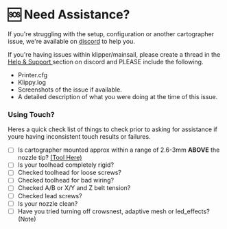 # 🆘 Need Assistance?

If you're struggling with the setup, configuration or another cartographer issue, we're available on [discord](https://discord.gg/yzazQMEGS2) to help you.

If you're having issues within klipper/mainsail, please create a thread in the [Help & Support ](https://discord.com/channels/1165274913624572014/1229798364514750596)section on discord and PLEASE include the following.

* Printer.cfg
* Klippy.log
* Screenshots of the issue if available.
* A detailed description of what you were doing at the time of this issue.

### Using Touch?

Heres a quick check list of things to check prior to asking for assistance if youre having inconsistent touch results or failures.

* [ ] Is cartographer mounted approx within a range of 2.6-3mm **ABOVE** the nozzle tip? [(Tool Here)](installation-and-setup/probe-installation/#mount-cartographer)
* [ ] Is your toolhead completely rigid?
* [ ] Checked toolhead for loose screws?
* [ ] Checked toolhead for bad wiring?
* [ ] Checked A/B or  X/Y and Z belt tension?
* [ ] Checked lead screws?
* [ ] Is your nozzle clean?
* [ ] Have you tried turning off crowsnest, adaptive mesh or led\_effects? (Note)
